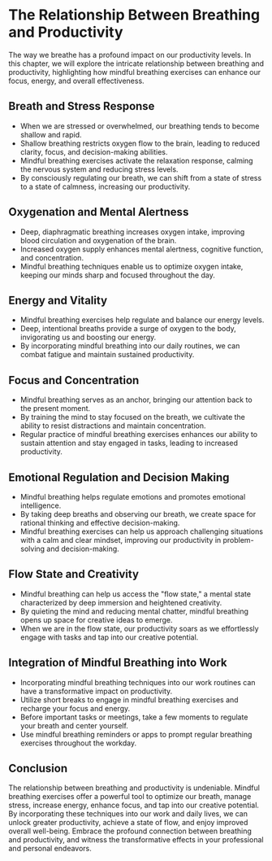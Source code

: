 The Relationship Between Breathing and Productivity
==============================================================

The way we breathe has a profound impact on our productivity levels. In this chapter, we will explore the intricate relationship between breathing and productivity, highlighting how mindful breathing exercises can enhance our focus, energy, and overall effectiveness.

Breath and Stress Response
--------------------------

* When we are stressed or overwhelmed, our breathing tends to become shallow and rapid.
* Shallow breathing restricts oxygen flow to the brain, leading to reduced clarity, focus, and decision-making abilities.
* Mindful breathing exercises activate the relaxation response, calming the nervous system and reducing stress levels.
* By consciously regulating our breath, we can shift from a state of stress to a state of calmness, increasing our productivity.

Oxygenation and Mental Alertness
--------------------------------

* Deep, diaphragmatic breathing increases oxygen intake, improving blood circulation and oxygenation of the brain.
* Increased oxygen supply enhances mental alertness, cognitive function, and concentration.
* Mindful breathing techniques enable us to optimize oxygen intake, keeping our minds sharp and focused throughout the day.

Energy and Vitality
-------------------

* Mindful breathing exercises help regulate and balance our energy levels.
* Deep, intentional breaths provide a surge of oxygen to the body, invigorating us and boosting our energy.
* By incorporating mindful breathing into our daily routines, we can combat fatigue and maintain sustained productivity.

Focus and Concentration
-----------------------

* Mindful breathing serves as an anchor, bringing our attention back to the present moment.
* By training the mind to stay focused on the breath, we cultivate the ability to resist distractions and maintain concentration.
* Regular practice of mindful breathing exercises enhances our ability to sustain attention and stay engaged in tasks, leading to increased productivity.

Emotional Regulation and Decision Making
----------------------------------------

* Mindful breathing helps regulate emotions and promotes emotional intelligence.
* By taking deep breaths and observing our breath, we create space for rational thinking and effective decision-making.
* Mindful breathing exercises can help us approach challenging situations with a calm and clear mindset, improving our productivity in problem-solving and decision-making.

Flow State and Creativity
-------------------------

* Mindful breathing can help us access the "flow state," a mental state characterized by deep immersion and heightened creativity.
* By quieting the mind and reducing mental chatter, mindful breathing opens up space for creative ideas to emerge.
* When we are in the flow state, our productivity soars as we effortlessly engage with tasks and tap into our creative potential.

Integration of Mindful Breathing into Work
------------------------------------------

* Incorporating mindful breathing techniques into our work routines can have a transformative impact on productivity.
* Utilize short breaks to engage in mindful breathing exercises and recharge your focus and energy.
* Before important tasks or meetings, take a few moments to regulate your breath and center yourself.
* Use mindful breathing reminders or apps to prompt regular breathing exercises throughout the workday.

Conclusion
----------

The relationship between breathing and productivity is undeniable. Mindful breathing exercises offer a powerful tool to optimize our breath, manage stress, increase energy, enhance focus, and tap into our creative potential. By incorporating these techniques into our work and daily lives, we can unlock greater productivity, achieve a state of flow, and enjoy improved overall well-being. Embrace the profound connection between breathing and productivity, and witness the transformative effects in your professional and personal endeavors.
